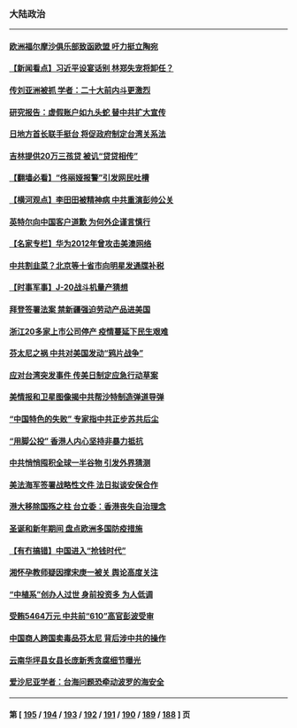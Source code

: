 ### 大陆政治
---
#### [欧洲福尔摩沙俱乐部致函欧盟 吁力挺立陶宛](../../pages/ncid277/n13456981.md) 
#### [【新闻看点】习近平设宴话别 林郑失宠将卸任？](../../pages/ncid277/n13456128.md) 
#### [传刘亚洲被抓  学者：二十大前内斗更激烈](../../pages/ncid277/n13456719.md) 
#### [研究报告：虚假账户如九头蛇 替中共扩大宣传](../../pages/ncid277/n13456668.md) 
#### [日地方首长联手挺台 将促政府制定台湾关系法](../../pages/ncid277/n13455114.md) 
#### [吉林提供20万三孩贷  被讥“贷贷相传”](../../pages/ncid277/n13456641.md) 
#### [【翻墙必看】“佟丽娅报警”引发网民吐槽](../../pages/ncid277/n13456644.md) 
#### [【横河观点】李田田被精神病 中共重演彭帅公关](../../pages/ncid277/n13456276.md) 
#### [英特尔向中国客户道歉 为何外企谨言慎行](../../pages/ncid277/n13456180.md) 
#### [【名家专栏】华为2012年曾攻击美澳网络](../../pages/ncid277/n13455456.md) 
#### [中共割韭菜？北京等十省市向明星发通牒补税](../../pages/ncid277/n13456072.md) 
#### [【时事军事】J-20战斗机量产猜想](../../pages/ncid277/n13456212.md) 
#### [拜登签署法案 禁新疆强迫劳动产品进美国](../../pages/ncid277/n13456047.md) 
#### [浙江20多家上市公司停产 疫情蔓延下民生艰难](../../pages/ncid277/n13450992.md) 
#### [芬太尼之祸 中共对美国发动“鸦片战争”](../../pages/ncid277/n13456009.md) 
#### [应对台湾突发事件 传美日制定应急行动草案](../../pages/ncid277/n13455894.md) 
#### [美情报和卫星图像揭中共帮沙特制造弹道导弹](../../pages/ncid277/n13455774.md) 
#### [“中国特色的失败” 专家指中共正步苏共后尘](../../pages/ncid277/n13455905.md) 
#### [“用脚公投” 香港人内心坚持非暴力抵抗](../../pages/ncid277/n13455915.md) 
#### [中共悄悄囤积全球一半谷物 引发外界猜测](../../pages/ncid277/n13455789.md) 
#### [美法海军签署战略性文件 法日拟谈安保合作](../../pages/ncid277/n13455808.md) 
#### [港大移除国殇之柱 台立委：香港丧失自治理念](../../pages/ncid277/n13455101.md) 
#### [圣诞和新年期间 盘点欧洲多国防疫措施](../../pages/ncid277/n13455529.md) 
#### [【有冇搞错】中国进入“抢钱时代”](../../pages/ncid277/n13455628.md) 
#### [湘怀孕教师疑因撑宋庚一被关 舆论高度关注](../../pages/ncid277/n13454266.md) 
#### [“中植系”创办人过世 身前投资多 为人低调](../../pages/ncid277/n13454271.md) 
#### [受贿5464万元 中共前“610”高官彭波受审](../../pages/ncid277/n13455084.md) 
#### [中国商人跨国卖毒品芬太尼 背后涉中共的操作](../../pages/ncid277/n13451865.md) 
#### [云南华坪县女县长庞新秀贪腐细节曝光](../../pages/ncid277/n13455034.md) 
#### [爱沙尼亚学者：台海问题恐牵动波罗的海安全](../../pages/ncid277/n13452810.md) 

---
#### 第 [ [195](./195.md) / [194](./194.md) / [193](./193.md) / [192](./192.md) / [191](./191.md) / [190](./190.md) / [189](./189.md) / [188](./188.md) ] 页
